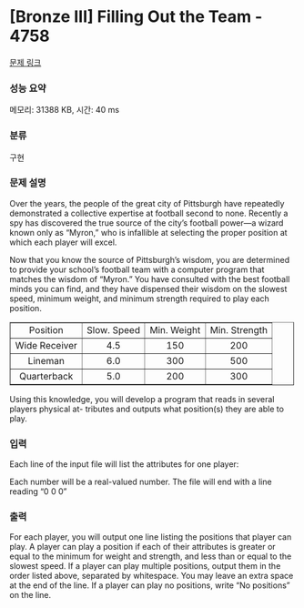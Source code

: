 # [Bronze III] Filling Out the Team - 4758 

[문제 링크](https://www.acmicpc.net/problem/4758) 

### 성능 요약

메모리: 31388 KB, 시간: 40 ms

### 분류

구현

### 문제 설명

<p>Over the years, the people of the great city of Pittsburgh have repeatedly demonstrated a collective expertise at football second to none. Recently a spy has discovered the true source of the city’s football power—a wizard known only as “Myron,” who is infallible at selecting the proper position at which each player will excel.</p>

<p>Now that you know the source of Pittsburgh’s wisdom, you are determined to provide your school’s football team with a computer program that matches the wisdom of “Myron.” You have consulted with the best football minds you can find, and they have dispensed their wisdom on the slowest speed, minimum weight, and minimum strength required to play each position.</p>

<table border="1" cellpadding="1" cellspacing="1" style="width:500px">
	<tbody>
		<tr>
			<td style="text-align: center;">Position</td>
			<td style="text-align: center;">Slow. Speed</td>
			<td style="text-align: center;">Min. Weight</td>
			<td style="text-align: center;">Min. Strength</td>
		</tr>
		<tr>
			<td style="text-align: center;">Wide Receiver</td>
			<td style="text-align: center;">4.5</td>
			<td style="text-align: center;">150</td>
			<td style="text-align: center;">200</td>
		</tr>
		<tr>
			<td style="text-align: center;">Lineman </td>
			<td style="text-align: center;">6.0</td>
			<td style="text-align: center;">300</td>
			<td style="text-align: center;">500</td>
		</tr>
		<tr>
			<td style="text-align: center;">Quarterback</td>
			<td style="text-align: center;">5.0</td>
			<td style="text-align: center;">200</td>
			<td style="text-align: center;">300</td>
		</tr>
	</tbody>
</table>

<p>Using this knowledge, you will develop a program that reads in several players physical at- tributes and outputs what position(s) they are able to play.</p>

### 입력 

 <p>Each line of the input file will list the attributes for one player:</p>

<p><speed> <weight> <strength></p>

<p>Each number will be a real-valued number. The file will end with a line reading “0 0 0”</p>

### 출력 

 <p>For each player, you will output one line listing the positions that player can play. A player can play a position if each of their attributes is greater or equal to the minimum for weight and strength, and less than or equal to the slowest speed. If a player can play multiple positions, output them in the order listed above, separated by whitespace. You may leave an extra space at the end of the line. If a player can play no positions, write “No positions” on the line.</p>

